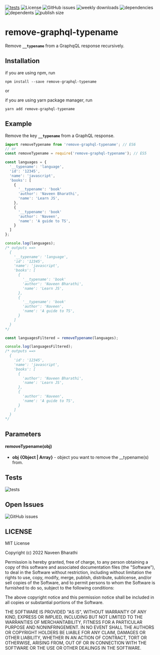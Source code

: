 [![tests](https://github.com/naveen-bharathi/remove-graphql-typename/actions/workflows/tests.yml/badge.svg)](https://github.com/naveen-bharathi/remove-graphql-typename/actions/workflows/tests.yml) ![License](https://badgen.net/npm/license/remove-graphql-typename?color=blue) ![GitHub issues](https://img.shields.io/github/issues/remove-graphql-typename) ![weekly downloads](https://badgen.net/npm/dw/remove-graphql-typename?color=blue&icon=npm) ![dependencies](https://badgen.net/david/dep/remove-graphql-typename?color=green) ![dependents](https://badgen.net/npm/dependents/remove-graphql-typename?color=green) ![publish size](https://badgen.net/bundlephobia/minzip/remove-graphql-typename?color=blue)


# remove-graphql-typename

Remove **`__typename`** from a GraphqQL response recursively.

## Installation

if you are using npm, run
```
npm install --save remove-graphql-typename
```

or

if you are using yarn package manager, run
```
yarn add remove-graphql-typename
```

## Example

Remove the key **`__typename`** from a GraphQL response.

```javascript
import removeTypename from 'remove-graphql-typename'; // ES6
// or
const removeTypename = require('remove-graphql-typename'); // ES5

const languages = {
  '__typename': 'language',
  'id': '12345',
  'name': 'javascript',
  'books': [
    {
      '__typename': 'book'
      'author': 'Naveen Bharathi',
      'name': 'Learn JS',
    },
    {
      '__typename': 'book'
      'author': 'Naveen',
      'name': 'A guide to TS',
    }
  ]
};

console.log(languages);
/* outputs ==>  
  {
    '__typename': 'language',
    'id': '12345',
    'name': 'javascript',
    'books': [
      {
        '__typename': 'book'
        'author': 'Naveen Bharathi',
        'name': 'Learn JS',
      },
      {
        '__typename': 'book'
        'author': 'Naveen',
        'name': 'A guide to TS',
      }
    ]
  }
*/

const languagesFiltered = removeTypename(languages);

console.log(languagesFiltered);
/* outputs ==>  
  {
    'id': '12345',
    'name': 'javascript',
    'books': [
      {
        'author': 'Naveen Bharathi',
        'name': 'Learn JS',
      },
      {
        'author': 'Naveen',
        'name': 'A guide to TS',
      }
    ]
  }
*/
```

## Parameters

#### removeTypename(obj)
- **obj** **{Object | Array}** - object you want to remove the __typename(s) from.


## Tests

![tests](https://github.com/remove-graphql-typename/workflows/tests/badge.svg?event=push)


## Open Issues

![GitHub issues](https://img.shields.io/github/issues/remove-graphql-typename)


## LICENSE

MIT License

Copyright (c) 2022 Naveen Bharathi

Permission is hereby granted, free of charge, to any person obtaining a copy
of this software and associated documentation files (the "Software"), to deal
in the Software without restriction, including without limitation the rights
to use, copy, modify, merge, publish, distribute, sublicense, and/or sell
copies of the Software, and to permit persons to whom the Software is
furnished to do so, subject to the following conditions:

The above copyright notice and this permission notice shall be included in all
copies or substantial portions of the Software.

THE SOFTWARE IS PROVIDED "AS IS", WITHOUT WARRANTY OF ANY KIND, EXPRESS OR
IMPLIED, INCLUDING BUT NOT LIMITED TO THE WARRANTIES OF MERCHANTABILITY,
FITNESS FOR A PARTICULAR PURPOSE AND NONINFRINGEMENT. IN NO EVENT SHALL THE
AUTHORS OR COPYRIGHT HOLDERS BE LIABLE FOR ANY CLAIM, DAMAGES OR OTHER
LIABILITY, WHETHER IN AN ACTION OF CONTRACT, TORT OR OTHERWISE, ARISING FROM,
OUT OF OR IN CONNECTION WITH THE SOFTWARE OR THE USE OR OTHER DEALINGS IN THE
SOFTWARE.
